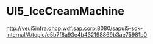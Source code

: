 # UI5_IceCreamMachine

http://veui5infra.dhcp.wdf.sap.corp:8080/sapui5-sdk-internal/#/topic/e5b7f8a93e4b432198869b3ae75981b0
